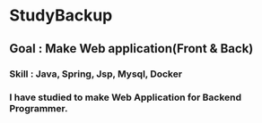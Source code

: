 # StudyBackup
## Goal : Make Web application(Front & Back)
### Skill : Java, Spring, Jsp, Mysql, Docker
### I have studied to make Web Application for Backend Programmer.
